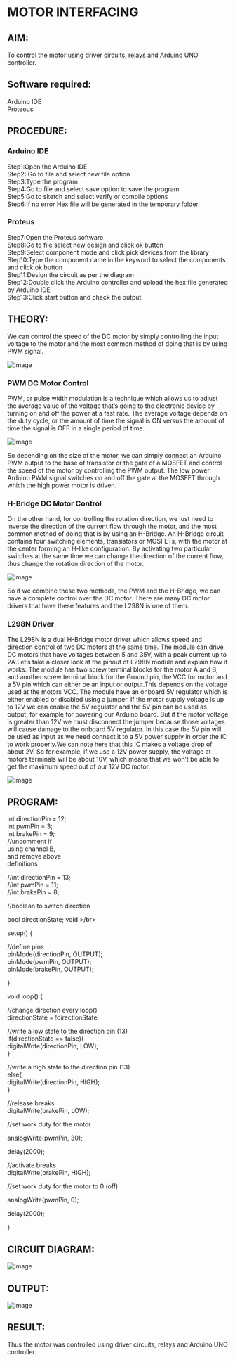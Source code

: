# MOTOR INTERFACING
## AIM:
To control the motor using driver circuits, relays and Arduino UNO controller.
## Software required:
Arduino IDE </br>
Proteous
## PROCEDURE:
### Arduino IDE
Step1:Open the Arduino IDE </br>
Step2: Go to file and select new file option </br>
Step3:Type the program </br>
Step4:Go to file and select save option to save the program </br>
Step5:Go to sketch and select verify or compile options </br>
Step6:If no error Hex file will be generated in the temporary folder </br>
### Proteus
Step7:Open the Proteus software </br>
Step8:Go to file select new design and click ok button </br>
Step9:Select component mode and click pick devices from the library </br>
Step10:Type the component name in the keyword to select the components and click ok button </br>
Step11:Design the circuit as per the diagram </br>
Step12:Double click the Arduino controller and upload the hex file generated by Arduino IDE </br>
Step13:Click start button and check the output
## THEORY:

We can control the speed of the DC motor by simply controlling the input voltage to the motor and the most common method of doing that is by using PWM signal.

![image](https://user-images.githubusercontent.com/71547910/235333428-6ea2d3a7-3e8d-4b5d-a7cc-9fa19a3e5a91.png)

### PWM DC Motor Control

PWM, or pulse width modulation is a technique which allows us to adjust the average value of the voltage that’s going to the electronic device by turning on and off the power at a fast rate. The average voltage depends on the duty cycle, or the amount of time the signal is ON versus the amount of time the signal is OFF in a single period of time.

![image](https://user-images.githubusercontent.com/71547910/235333450-351b851a-9b23-43fb-bec4-ad9a779e4fcf.png)

So depending on the size of the motor, we can simply connect an Arduino PWM output to the base of transistor or the gate of a MOSFET and control the speed of the motor by controlling the PWM output. The low power Arduino PWM signal switches on and off the gate at the MOSFET through which the high power motor is driven.

### H-Bridge DC Motor Control

On the other hand, for controlling the rotation direction, we just need to inverse the direction of the current flow through the motor, and the most common method of doing that is by using an H-Bridge. An H-Bridge circuit contains four switching elements, transistors or MOSFETs, with the motor at the center forming an H-like configuration. By activating two particular switches at the same time we can change the direction of the current flow, thus change the rotation direction of the motor.

![image](https://user-images.githubusercontent.com/71547910/235333489-ff173dfb-e8e7-46a5-ba81-40207c97b842.png)

So if we combine these two methods, the PWM and the H-Bridge, we can have a complete control over the DC motor. There are many DC motor drivers that have these features and the L298N is one of them.

### L298N Driver

The L298N is a dual H-Bridge motor driver which allows speed and direction control of two DC motors at the same time. The module can drive DC motors that have voltages between 5 and 35V, with a peak current up to 2A.Let’s take a closer look at the pinout of L298N module and explain how it works. The module has two screw terminal blocks for the motor A and B, and another screw terminal block for the Ground pin, the VCC for motor and a 5V pin which can either be an input or output.This depends on the voltage used at the motors VCC. The module have an onboard 5V regulator which is either enabled or disabled using a jumper. If the motor supply voltage is up to 12V we can enable the 5V regulator and the 5V pin can be used as output, for example for powering our Arduino board. But if the motor voltage is greater than 12V we must disconnect the jumper because those voltages will cause damage to the onboard 5V regulator. In this case the 5V pin will be used as input as we need connect it to a 5V power supply in order the IC to work properly.We can note here that this IC makes a voltage drop of about 2V. So for example, if we use a 12V power supply, the voltage at motors terminals will be about 10V, which means that we won’t be able to get the maximum speed out of our 12V DC motor.

![image](https://user-images.githubusercontent.com/71547910/235333546-0cfa7d3a-24a4-483b-bbef-b78fcaa05670.png)





## PROGRAM:

int directionPin = 12; </br>
int pwmPin = 3; </br>
int brakePin = 9; </br>
//uncomment if </br>
using channel B, </br>
and remove above </br>
definitions </br>

//int directionPin = 13; </br>
//int pwmPin = 11; </br>
//int brakePin = 8; </br>

//boolean to switch direction </br>

bool directionState; void >/br>

setup() { </br>

//define pins </br>
pinMode(directionPin, OUTPUT); </br>
pinMode(pwmPin, OUTPUT); </br>
pinMode(brakePin, OUTPUT); </br>

} </br>

void loop() { </br>

//change direction every loop() </br>
directionState = !directionState; </br>

//write a low state to the direction pin (13) </br>
if(directionState == false){ </br>
 digitalWrite(directionPin, LOW); </br>
} </br>

//write a high state to the direction pin (13) </br>
else{ </br>
digitalWrite(directionPin, HIGH); </br>
} </br>

//release breaks </br>
digitalWrite(brakePin, LOW); </br>

//set work duty for the motor </br>

analogWrite(pwmPin, 30); </br>

delay(2000); </br>

//activate breaks </br>
digitalWrite(brakePin, HIGH); </br>

//set work duty for the motor to 0 (off) </br>

analogWrite(pwmPin, 0); </br>

delay(2000); </br>

}

## CIRCUIT DIAGRAM:

![image](https://user-images.githubusercontent.com/132205850/236686372-f62933fe-f9ef-402c-b85d-949b4260083d.png)

## OUTPUT:

![image](https://user-images.githubusercontent.com/132205850/236686366-6edc198d-5947-4554-ae3f-8e519bae57c1.png)

## RESULT:
Thus the motor was controlled using driver circuits, relays and Arduino UNO controller.
